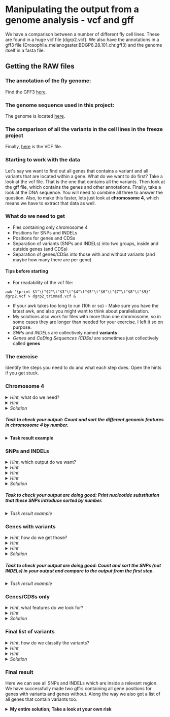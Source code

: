 # Manipulating the output from a genome analysis - vcf and gff
We have a comparison between a number of different fly cell lines. These are found in a huge vcf file (dgrp2.vcf). We also have the annotations in a gff3 file (Drosophila_melanogaster.BDGP6.28.101.chr.gff3) and the genome itself in a fasta file.

## Getting the RAW files

### The annotation of the fly genome:
Find the GFF3 [here](https://tinyurl.com/y2opo93p "Drosophila_melanogaster.BDGP6.28.101.chr.gff3").

### The genome sequence used in this project:
The genome is located [here](https://tinyurl.com/yyldprwp "Drosophila_melanogaster.BDGP6.28.dna.toplevel.fa").

### The comparison of all the variants in the cell lines in the freeze project
Finally, [here](http://dgrp2.gnets.ncsu.edu/data.html "dgrp2.vcf") is the VCF file.

### Starting to work with the data
Let's say we want to find out all genes that contains a variant and all variants that are located within a gene. What do we want to do first? Take a look at the vcf file. That is the one that contains all the variants. Then look at the gff file, which contains the genes and other annotations. Finally, take a look at the DNA sequence. You will need to combine all three to answer the question. Also, to make this faster, lets just look at **chromosome 4**, which means we have to extract that data as well.

### What do we need to get
* Fles containing only chromosome 4
* Positions for SNPs and INDELs
* Positions for genes and CDSs
* Separation of variants (SNPs and INDELs) into two groups, inside and outside genes (and CDSs)
* Separation of genes/CDSs into those with and without variants (and maybe how many there are per gene)

#### Tips before starting
* For readability of the vcf file:

`awk '{print $1"\t"$2"\t"$3"\t"$4"\t"$5"\t"$6"\t"$7"\t"$8"\t"$9}' dgrp2.vcf > dgrp2_trimmed.vcf &`

* If your awk takes too long to run (10h or so) - Make sure you have the latest awk, and also you might want to think about parallelisation.
* My solutions also work for files with more than one chromosome, so in some cases they are longer than needed for your exercise. I left it so on purpose.
* *SNPs* and *INDELs* are collectively named **variants**
* *Genes* and *CoDing Sequences (CDSs)* are sometimes just collectively called **genes**

### The exercise
Identify the steps you need to do and what each step does. Open the hints if you get stuck.


### Chromosome 4

<details><summary><i>Hint</i>, what do we need?</summary>
<p>
    
#### Extract chr4 from the vcf and the gff and make new files
</p>
</details>


<details><summary><i>Hint</i></summary>
<p>

#### All lines from chromosome 4 start with a *4*
</p>
</details>


<details><summary><i>Solution</i></summary>
<p>
    
    `awk '/^4/{print $0}' Drosophila_melanogaster.BDGP6.28.101.chr.gff3 > Drosophila_melanogaster.chr4.gff3`
    `awk '/^4/{print $0}' dgrp2_trimmed.vcf > dgrp2_chr4.vcf`

</p>
</details>

##### *Task to check your output:* Count and sort the different genomic features in chromosome 4 by number.
<details><summary><b>Task result example</b></summary>
<pre>
   1 chromosome
   1 snoRNA
   2 pre_miRNA
   7 pseudogene
  11 pseudogenic_transcript
  26 ncRNA_gene
  31 ncRNA
  79 gene
 295 mRNA
 338 three_prime_UTR
 571 five_prime_UTR
2740 CDS
3155 exon
</pre>
</details>


### SNPs and INDELs

<details><summary><i>Hint</i>, which output do we want?</summary>
<p>
    
#### Get distribution of variants and list them in two separate files. For a bonus plot of the lengths of the INDELS, get the length of all INDELS into a third file
</p>
</details>

<details><summary><i>Hint</i></summary>
<p>

#### Remove lines beginning with \# (grep)
</p>
</details>

<details><summary><i>Hint</i></summary>
<p>

#### If columns 4 and 5 have different length, it's an INDEL. Otherwise it's a SNP.
</p>
</details>

<details><summary><i>Hint</i></summary>
<p>

#### You want the output to be a file with columns 1, 2, 4 and 5, a classifier (SNP or INDEL) and finally the length of the INDEL (put "-" for the SNPs)
</p>
</details>


<details><summary><i>Solution</i></summary>
<p>
        
`cat dgrp2_chr4.vcf | grep -v "#" | awk '{if (length($4)>1||length($5)>1){a="INDEL";b=length($4)-length($5);cnt[b]+=1;} else {a="SNP";b="-";} printf("%s\t%s\t%s\t%s\t%s\t%s\n", $1, $2, a, b, $4, $5) > "indels_Drosophila_chr4";}END{for (x in cnt){print x,cnt[x] > "distr_Drosophila_chr4"}}'`

</p>
</details>

##### *Task to check your output are doing good:* Print nucleotide substitution that these SNPs introduce sorted by number.
<details><summary><i>Task result example</i></summary>
<pre>
1182 C->T
1133 G->A
 932 A->G
 929 A->T
 892 T->A
 880 T->C
 639 G->T
 621 C->A
 436 A->C
 396 T->G
 372 G->C
 357 C->G
</pre>
</details>


### Genes with variants

<details><summary><i>Hint</i>, how do we get those?</summary>
<p>
    
#### Compare back and separate the annotation into features that do and don’t have variants. For a bonus, also record the number of variants in each feature
</p>
</details>

<details><summary><i>Hint</i></summary>
<p>

#### Make an index using the previous output to identify positions of variants
</p>
</details>

<details><summary><i>Hint</i></summary>
<p>

#### For each feature in the gff, check all position it covers to see if they are in your index, if so print to one file. If not, print to another.
</p>
</details>

<details><summary><i>Solution</i></summary>
<p>
    
`awk 'FNR==NR{a[$1,$2]="T"; next}{ hits=0; for(N=$4; N<=$5; N++) { if (a[$1,N] == "T") {hits+=1}} if (hits>0) {print hits "\t" $0 > "haveSNPINDEL_Drosophila_chr4.gff"} else {print $0 > "noSNPINDEL_Drosophila_chr4.gff"}}' indels_Drosophila_chr4 Drosophila_melanogaster.chr4.gff3`
    
</p>
</details>

##### *Task to check your output are doing good:* Count and sort the SNPs (not INDELs) in your output and compare to the output from the first step.
<details><summary><i>Task result example</i></summary>
<pre>
   1 chromosome
   1 pre_miRNA
   1 snoRNA
   6 pseudogene
   9 pseudogenic_transcript
  22 ncRNA_gene
  28 ncRNA
  79 gene
 264 three_prime_UTR
 290 five_prime_UTR
 295 mRNA
1798 CDS
2181 exon
</pre>
</details>


### Genes/CDSs only
<details><summary><i>Hint</i>, what features do we look for?</summary>
<p>
    
#### Filter for genes and CDSs before doing the analysis.
</p>
</details>

<details><summary><i>Hint</i></summary>
<p>

#### Only genes and CDSs are interesting to us. Make a gff without the rest of the features.
</p>
</details>

<details><summary><i>Solution</i></summary>
<p>

`awk '{if ($3=="gene" || $3=="CDS") print $0}' Drosophila_melanogaster.chr4.gff3 > Drosophila_melanogaster.chr4_genesCDSs.gff3`
    
</p>
</details>


### Final list of variants
<details><summary><i>Hint</i>, how do we classify the variants?</summary>
<p>

#### Repeat step 3 for the SNPs/INDELs themselves, to see which are actually located inside genes
</p>
</details>

<details><summary><i>Hint</i></summary>
<p>

#### Make an index of all genes/CDSs (from your gff), where start and stop are paired
</p>
</details>

<details><summary><i>Hint</i></summary>
<p>

#### For each feature from your step 2 file, check the position agains the index and print whether or not the variant is inside a gene.
</p>
</details>


<details><summary><i>Solution</i></summary>
<p>
    
`awk 'FNR==NR{ingene[$1,$4]=$5; next}{state="Not in gene";for (pair in ingene) {split(pair, t, SUBSEP); if ($1==t[1] && $2>=t[2] && $2<=ingene[t[1],t[2]]) {state=(t[1] " " t[2] " " ingene[t[1],t[2]])}} print $0, " ", state }' Drosophila_melanogaster.chr4_genesCDSs.gff3 indels_Drosophila_chr4 > SNPsInGenes_Drosophila_ch4`

</p>
</details>

### Final result
Here we can see all SNPs and INDELs which are inside a relevant region. We have successfully made two gff:s containing all gene positions for genes with variants and genes without. Along the way we also got a list of all genes that contain variants too.


<details><summary><b>My entire solution; Take a look at your own risk</b></summary>  
<p>
Note that some things here are redundant and possibly not the best solution. Try to make your own first!
    
`cat dgrp2.vcf | grep -v "#" | awk 'function abs(x){return ((x < 0.0) ? -x : x)} {if (length($4)>1||length($5)>1){a="INDEL";b=length($4)-length($5);cnt[b]+=1;} else {a="SNP";b="-";} printf("%s\t%s\t%s\t%s\t%s\t%s\n", $1, $2, a, b, $4, $5) > "indels_dgrp2";}END{for (x in cnt){print x,cnt[x] > "distr_dgrp2"}}' & awk 'FNR==NR{a[$1,$2]="T"; next}{ hits=0; for(N=$4; N<=$5; N++) { if (a[$1,N] == "T") {hits+=1}} if (hits>0) {print hits "\t" $0 > "haveSNPINDEL.gff"} else {print $0 > "noSNPINDEL.gff"}}' indels_dgrp2 Drosophila_melanogaster.BDGP6.28.101.chr.gff3 &`

</p>
</details>

